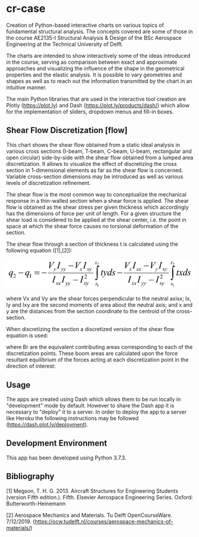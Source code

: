 # cr-case
Creation of Python-based interactive charts on various topics of fundamental structural analysis. The concepts covered are some of those in the course AE2135-I Structural Analysis & Design of the BSc Aerospace Engineering at the Technical University of Delft.

The charts are intended to show interactively some of the ideas introduced in the course, serving as comparison between exact and approximate approaches and visualizing the influence of the shape in the geometrical properties and the elastic analysis. It is possible to vary geometries and shapes as well as to reach out the information transmitted by the chart in an intuitive manner.

The main Python libraries that are used in the interactive tool creation are Plotly (https://plot.ly) and Dash (https://plot.ly/products/dash/) which allow for the implementation of sliders, dropdown menus and fill-in boxes.

## Shear Flow Discretization [flow]

This chart shows the shear flow obtained from a static ideal analysis in various cross sections (I-beam, T-beam, C-beam, U-beam, rectangular and open circular) side-by-side with the shear flow obtained from a lumped area discretization. It allows to visualize the effect of discretizing the cross section in 1-dimensional elements as far as the shear flow is concerned. Variable cross-section dimensions may be introduced as well as various levels of discretization refinement.

The shear flow is the most common way to conceptualize the mechanical response in a thin-walled section when a shear force is applied. The shear flow is obtained as the shear stress per given thickness which accordingly has the dimensions of force per unit of length. For a given structure the shear load is considered to be applied at the shear center, i.e. the point in space at which the shear force causes no torsional deformation of the section.

The shear flow through a section of thickness t is calculated using the following equation ([1],[2]):

![continuous equation](/resources/eq_cont.PNG)

where Vx and Vy are the shear forces perpendicular to the neutral axisx; Ix, Iy and Ixy are the second moments of area about the neutral axis; and x and y are the distances from the section coordinate to the centroid of the cross-section.

When discretizing the section a discretized version of the shear flow equation is used:


where Br are the equivalent contributing areas corresponding to each of the discretization points. These boom areas are calculated upon the force resultant equilibrium of the forces acting at each discretization point in the direction of interest:



## Usage

The apps are created using Dash which allows them to be run locally in "development" mode by default. However to share the Dash app it is necessary to "deploy" it to a server. In order to deploy the app to a server like Heroku the following instructions may be followed (https://dash.plot.ly/deployment).

## Development Environment

This app has been developed using Python 3.7.3.

## Bibliography

[1] Megson, T. H. G. 2013. Aircraft Structures for Engineering Students (version Fifth edition.). Fifth. Elsevier Aerospace Engineering Series. Oxford: Butterworth-Heinemann

[2] Aerospace Mechanics and Materials. Tu Delft OpenCourseWare. 7/12/2019. (https://ocw.tudelft.nl/courses/aerospace-mechanics-of-materials/)

